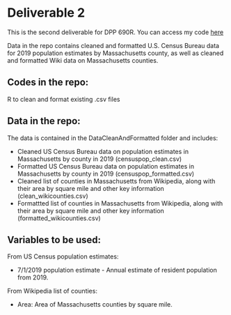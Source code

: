 # Deliverable 2
This is the second deliverable for DPP 690R.
You can access my code [here](https://data-pre-processing.github.io/Deliverable2/)

Data in the repo contains cleaned and formatted U.S. Census Bureau data for 2019 population estimates by Massachusetts county, as well as cleaned and formatted Wiki data on Massachusetts counties.

## Codes in the repo:
R to clean and format existing .csv files

## Data in the repo:
The data is contained in the DataCleanAndFormatted folder and includes:
* Cleaned US Census Bureau data on population estimates in Massachusetts by county in 2019 (censuspop_clean.csv)
* Formatted US Census Bureau data on population estimates in Massachusetts by county in 2019 (censuspop_formatted.csv)
* Cleaned list of counties in Massachusetts from Wikipedia, along with their area by square mile and other key information (clean_wikicounties.csv)
* Formattted list of counties in Massachusetts from Wikipedia, along with their area by square mile and other key information (formatted_wikicounties.csv)

## Variables to be used:
From US Census population estimates:
* 7/1/2019 population estimate - Annual estimate of resident population from 2019.

From Wikipedia list of counties: 
* Area: Area of Massachusetts counties by square mile.
